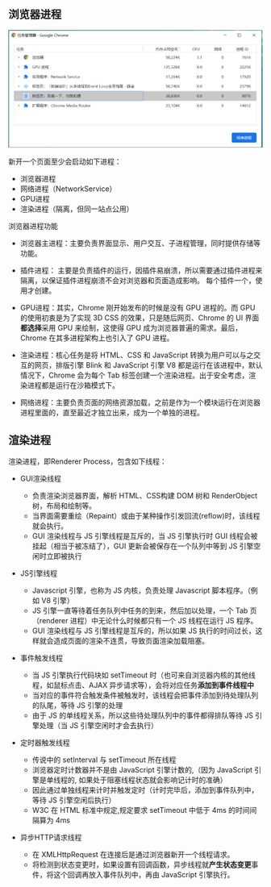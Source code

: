 ## 浏览器进程

![image-20200302090656771](img/brower_process.png)

新开一个页面至少会启动如下进程：

- 浏览器进程
- 网络进程（NetworkService）
- GPU进程
- 渲染进程（隔离，但同一站点公用）

浏览器进程功能

- 浏览器主进程：主要负责界面显示、用户交互、子进程管理，同时提供存储等功能。 

- 插件进程： 主要是负责插件的运行，因插件易崩溃，所以需要通过插件进程来隔离，以保证插件进程崩溃不会对浏览器和页面造成影响。 每个插件一个，使用才创建。

- GPU进程：其实，Chrome 刚开始发布的时候是没有 GPU 进程的。而 GPU 的使用初衷是为了实现 3D CSS 的效果，只是随后网页、Chrome 的 UI 界面**都选择**采用 GPU 来绘制，这使得 GPU 成为浏览器普遍的需求。最后，Chrome 在其多进程架构上也引入了 GPU 进程。
- 渲染进程：核心任务是将 HTML、CSS 和 JavaScript 转换为用户可以与之交互的网页，排版引擎 Blink 和 JavaScript 引擎 V8 都是运行在该进程中，默认情况下，Chrome 会为每个 Tab 标签创建一个渲染进程。出于安全考虑，渲染进程都是运行在沙箱模式下。
- 网络进程：主要负责页面的网络资源加载，之前是作为一个模块运行在浏览器进程里面的，直至最近才独立出来，成为一个单独的进程。 



## 渲染进程

渲染进程，即Renderer Process，包含如下线程：

- GUI渲染线程
  -  负责渲染浏览器界面，解析 HTML、CSS构建 DOM 树和 RenderObject 树，布局和绘制等。
  -  当界面需要重绘（Repaint）或由于某种操作引发回流(reflow)时，该线程就会执行。 
  -  GUI 渲染线程与 JS 引擎线程是互斥的，当 JS 引擎执行时 GUI 线程会被挂起（相当于被冻结了），GUI 更新会被保存在一个队列中等到 JS 引擎空闲时立即被执行 

- JS引擎线程
  -  Javascript 引擎，也称为 JS 内核，负责处理 Javascript 脚本程序。（例如 V8 引擎） 
  -  JS 引擎一直等待着任务队列中任务的到来，然后加以处理，一个 Tab 页（renderer 进程）中无论什么时候都只有一个 JS 线程在运行 JS 程序。 
  -  GUI 渲染线程与 JS 引擎线程是互斥的，所以如果 JS 执行的时间过长，这样就会造成页面的渲染不连贯，导致页面渲染加载阻塞。 

- 事件触发线程
  -  当 JS 引擎执行代码块如 setTimeout 时（也可来自浏览器内核的其他线程，如鼠标点击、AJAX 异步请求等），会将对应任务**添加到事件线程中** 
  -  当对应的事件符合触发条件被触发时，该线程会把事件添加到待处理队列的队尾，等待 JS 引擎的处理 
  -  由于 JS 的单线程关系，所以这些待处理队列中的事件都得排队等待 JS 引擎处理（当 JS 引擎空闲时才会去执行） 

- 定时器触发线程
  -  传说中的 setInterval 与 setTimeout 所在线程 
  -  浏览器定时计数器并不是由 JavaScript 引擎计数的,（因为 JavaScript 引擎是单线程的, 如果处于阻塞线程状态就会影响记计时的准确） 
  -  因此通过单独线程来计时并触发定时（计时完毕后，添加到事件队列中，等待 JS 引擎空闲后执行）
  -  W3C 在 HTML 标准中规定,规定要求 setTimeout 中低于 4ms 的时间间隔算为 4ms  

- 异步HTTP请求线程
  -  在 XMLHttpRequest 在连接后是通过浏览器新开一个线程请求。 
  -  将检测到状态变更时，如果设置有回调函数，异步线程就**产生状态变更**事件，将这个回调再放入事件队列中，再由 JavaScript 引擎执行。 


